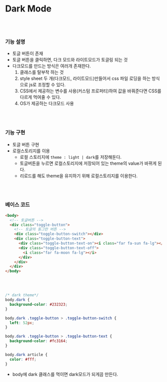 # Dark Mode

<br>
<br>

### 기능 설명

- 토글 버튼이 존재
- 토글 버튼을 클릭하면, 다크 모드와 라이트모드가 토글링 되는 것
- 다크모드를 만드는 방식은 여러개 존재한다.
  1. 클래스를 탈부착 하는 것
  2. style sheet 두 개(다크모드, 라이트모드)만들어서 css 파일 로딩을 하는 방식으로 js로 조정할 수 있다.
  3. CSS에서 제공하는 변수를 사용(커스텀 프로퍼티)하여 값을 바꿔준다면 CSS를 다르게 먹여줄 수 있다.
  4. OS가 제공하는 다크모드 사용

<br>
<br>

### 기능 구현

- 토글 버튼 구현
- 로컬스토리지를 이용
  - 로컬 스토리지에 `theme : light | dark`를 저장해둔다.
  - 토글버튼을 누르면 로컬스토리지에 저장되어 있는 theme의 value가 바뀌게 된다.
  - 리로드를 해도 theme을 유지하기 위해 로컬스토리지를 이용한다.

<br>
<br>

### 베이스 코드

```html
<body>
  <!-- 토글버튼 -->
  <div class="toggle-button">
    <!-- 토글의 동그란 버튼 -->
    <div class="toggle-button-switch"></div>
    <div class="toggle-button-text">
      <div class="toggle-button-text-on"><i class="far fa-sun fa-lg"></i></div>
      <div class="toggle-button-text-off">
        <i class="far fa-moon fa-lg"></i>
      </div>
    </div>
  </div>
</body>
```

<br>
<br>

```css
/* dark theme*/
body.dark {
  background-color: #232323;
}

body.dark .toggle-button > .toggle-button-switch {
  left: 52px;
}

body.dark .toggle-button > .toggle-button-text {
  background-color: #fc3164;
}

body.dark article {
  color: #fff;
}
```

- body에 dark 클래스를 먹이면 dark모드가 되게끔 만든다.
